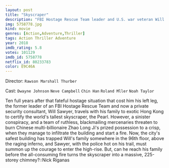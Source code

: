 ```yaml
---
layout: post
title: "Skyscraper"
description: "FBI Hostage Rescue Team leader and U.S. war veteran Will Sawyer now assesses security for skyscrapers. On assignment in Hong Kong he finds the tallest, safest building in the world suddenly ablaze and he's been framed for it. A wanted man on the run, Will must find those responsible, clear his name and somehow rescue his family who are trapped inside the building - above the fire line..."
img: 5758778.jpg
kind: movie
genres: [Action,Adventure,Thriller]
tags: Action Thriller Adventure
year: 2018
imdb_rating: 5.8
votes: 101129
imdb_id: 5758778
netflix_id: 80233783
color: E9C46A
---
```

Director: `Rawson Marshall Thurber`  

Cast: `Dwayne Johnson` `Neve Campbell` `Chin Han` `Roland Mller` `Noah Taylor` 

Ten full years after that fateful hostage situation that cost him his left leg, the former leader of an FBI Hostage Rescue Team and now a private security consultant, Will Sawyer, travels with his family to exotic Hong Kong to certify the world's tallest skyscraper, the Pearl. However, a sinister conspiracy, and a team of ruthless, blackmailing mercenaries threaten to burn Chinese multi-billionaire Zhao Long Ji's prized possession to a crisp, when they manage to infiltrate the building and start a fire. Now, the city's safest building has trapped Will's family somewhere in the 96th floor, above the raging inferno, and Sawyer, with the police hot on his trail, must summon up the courage to enter the high-rise. But, can he reach his family before the all-consuming fire turns the skyscraper into a massive, 225-storey chimney?::Nick Riganas